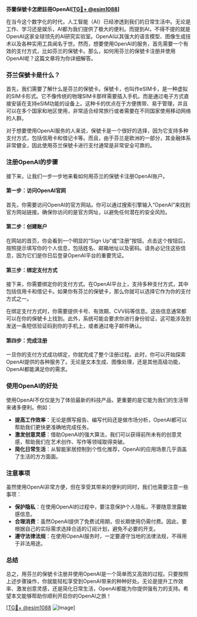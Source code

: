 **芬蘭保號卡怎麽註冊OpenAI[[TG💪+ @esim1088](https://t.me/s/esim1088)]**

在当今这个数字化的时代，人工智能（AI）已经渗透到我们的日常生活中。无论是工作、学习还是娱乐，AI都为我们提供了极大的便利。而提到AI，不得不提的就是OpenAI这家全球领先的AI研究实验室。OpenAI以其强大的语言模型、图像生成技术以及各种实用工具闻名于世。然而，想要使用OpenAI的服务，首先需要一个有效的支付方式，比如芬兰的保號卡。那么，如何用芬兰的保號卡注册并使用OpenAI呢？这篇文章将为你详细解答。

### 芬兰保號卡是什么？

首先，我们需要了解什么是芬兰的保號卡。保號卡，也叫作eSIM卡，是一种虚拟的SIM卡形式。它不像传统的物理SIM卡那样需要插入手机，而是通过电子方式直接安装在支持eSIM功能的设备上。这种卡的优点在于方便携带、易于管理，并且可以在多个国家和地区使用，非常适合经常旅行或者需要在不同国家使用移动网络的人群。

对于想要使用OpenAI服务的人来说，保號卡是一个很好的选择，因为它支持多种支付方式，包括信用卡和借记卡等。而且，由于芬兰是欧洲的一部分，其金融体系非常健全，因此使用芬兰保號卡进行支付通常是非常安全可靠的。

### 注册OpenAI的步骤

接下来，让我们一步一步地来看如何用芬兰的保號卡注册OpenAI账户。

#### 第一步：访问OpenAI官网

首先，你需要访问OpenAI的官方网站。你可以通过搜索引擎输入“OpenAI”来找到官方网站链接。确保你访问的是官方网址，以避免任何潜在的安全风险。

#### 第二步：创建账户

在网站的首页，你会看到一个明显的“Sign Up”或“注册”按钮。点击这个按钮后，按照提示填写你的个人信息，包括姓名、邮箱地址以及密码。请务必记住这些信息，因为它们是你日后登录OpenAI平台的重要凭证。

#### 第三步：绑定支付方式

接下来，你需要绑定你的支付方式。在OpenAI平台上，支持多种支付方式，其中包括信用卡和借记卡。如果你有芬兰的保號卡，那么你就可以选择它作为你的支付方式之一。

在绑定支付方式时，你需要提供卡号、有效期、CVV码等信息。这些信息通常都可以在你的保號卡上找到。此外，系统可能会要求你进行身份验证，这可能涉及到发送一条短信验证码到你的手机上，或者通过电子邮件确认。

#### 第四步：完成注册

一旦你的支付方式成功绑定，你就完成了整个注册过程。此时，你可以开始探索OpenAI提供的各种服务了。无论是文本生成、图像处理，还是其他高级功能，OpenAI都能满足你的需求。

### 使用OpenAI的好处

使用OpenAI不仅仅是为了体验最新的科技产品，更重要的是它能为我们的生活带来诸多便利。例如：

- **提高工作效率**：无论是撰写报告、编写代码还是做市场分析，OpenAI都可以帮助我们更快更准确地完成任务。
- **激发创意灵感**：借助OpenAI的强大算法，我们可以获得前所未有的创意灵感，帮助我们在艺术创作、写作等领域取得突破。
- **简化日常生活**：从智能家居控制到个性化推荐，OpenAI的应用场景几乎涵盖了生活的方方面面。

### 注意事项

虽然使用OpenAI非常方便，但在享受其带来的便利的同时，我们也需要注意一些事项：

- **保护隐私**：在使用OpenAI的过程中，要注意保护个人隐私，不要随意泄露敏感信息。
- **合理消费**：虽然OpenAI提供了免费试用期，但长期使用仍需付费。因此，要根据自己的实际需求选择合适的订阅计划，避免不必要的开支。
- **遵守法律法规**：在使用OpenAI服务时，一定要遵守当地的法律法规，不得用于非法用途。

### 总结

总之，用芬兰的保號卡注册并使用OpenAI是一个简单而又高效的过程。只要按照上述步骤操作，你就能轻松享受到OpenAI带来的种种好处。无论是提升工作效率、激发创意灵感，还是简化日常生活，OpenAI都能为你提供强有力的支持。希望本文能够帮助你顺利开启你的OpenAI之旅！

[[TG💪+ @esim1088](https://t.me/s/esim1088) ![Image](https://i.postimg.cc/4NQfJmqS/Snipaste-2025-05-13-00-14-12.png)]